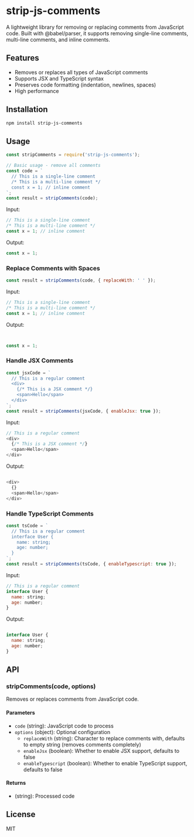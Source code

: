 # strip-js-comments

A lightweight library for removing or replacing comments from JavaScript code. Built with @babel/parser, it supports removing single-line comments, multi-line comments, and inline comments.

## Features

- Removes or replaces all types of JavaScript comments
- Supports JSX and TypeScript syntax
- Preserves code formatting (indentation, newlines, spaces)
- High performance

## Installation

```bash
npm install strip-js-comments
```

## Usage

```javascript
const stripComments = require('strip-js-comments');

// Basic usage - remove all comments
const code = `
  // This is a single-line comment
  /* This is a multi-line comment */
  const x = 1; // inline comment
`;
const result = stripComments(code);
```

Input:
```javascript
// This is a single-line comment
/* This is a multi-line comment */
const x = 1; // inline comment
```

Output:
```javascript
const x = 1;
```

### Replace Comments with Spaces

```javascript
const result = stripComments(code, { replaceWith: ' ' });
```

Input:
```javascript
// This is a single-line comment
/* This is a multi-line comment */
const x = 1; // inline comment
```

Output:
```javascript


const x = 1;                  
```

### Handle JSX Comments

```javascript
const jsxCode = `
  // This is a regular comment
  <div>
    {/* This is a JSX comment */}
    <span>Hello</span>
  </div>
`;
const result = stripComments(jsxCode, { enableJsx: true });
```

Input:
```javascript
// This is a regular comment
<div>
  {/* This is a JSX comment */}
  <span>Hello</span>
</div>
```

Output:
```javascript

<div>
  {}
  <span>Hello</span>
</div>
```

### Handle TypeScript Comments

```javascript
const tsCode = `
  // This is a regular comment
  interface User {
    name: string;
    age: number;
  }
`;
const result = stripComments(tsCode, { enableTypescript: true });
```

Input:
```javascript
// This is a regular comment
interface User {
  name: string;
  age: number;
}
```

Output:
```javascript

interface User {
  name: string;
  age: number;
}
```

## API

### stripComments(code, options)

Removes or replaces comments from JavaScript code.

#### Parameters

- `code` (string): JavaScript code to process
- `options` (object): Optional configuration
  - `replaceWith` (string): Character to replace comments with, defaults to empty string (removes comments completely)
  - `enableJsx` (boolean): Whether to enable JSX support, defaults to false
  - `enableTypescript` (boolean): Whether to enable TypeScript support, defaults to false

#### Returns

- (string): Processed code

## License

MIT 
